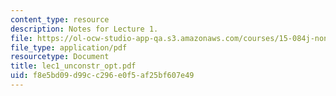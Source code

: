```yaml
---
content_type: resource
description: Notes for Lecture 1.
file: https://ol-ocw-studio-app-qa.s3.amazonaws.com/courses/15-084j-nonlinear-programming-spring-2004/f8e5bd09d99cc296e0f5af25bf607e49_lec1_unconstr_opt.pdf
file_type: application/pdf
resourcetype: Document
title: lec1_unconstr_opt.pdf
uid: f8e5bd09-d99c-c296-e0f5-af25bf607e49
---
```

